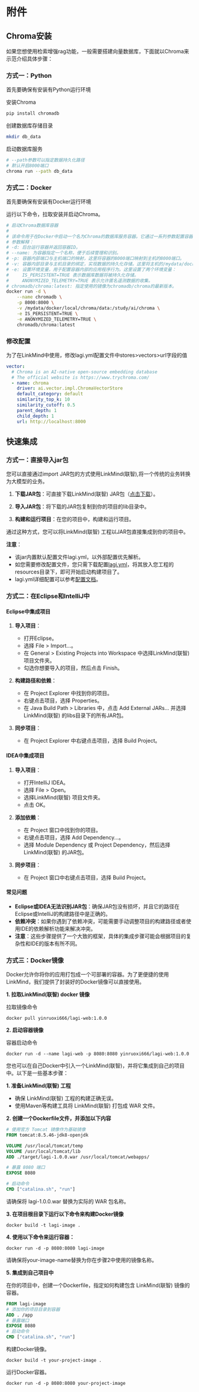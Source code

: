 # 附件
## Chroma安装

如果您想使用检索增强rag功能，一般需要搭建向量数据库，下面就以Chroma来示范介绍具体步骤：

### 方式一：Python

首先要确保有安装有Python运行环境

安装Chroma

```bash
pip install chromadb
```
创建数据库存储目录

```bash
mkdir db_data
```
启动数据库服务

```bash
# --path参数可以指定数据持久化路径
# 默认开启8000端口
chroma run --path db_data
```

### 方式二：Docker
首先要确保有安装有Docker运行环境

运行以下命令，拉取安装并启动Chroma。

```bash
# 启动Chroma数据库容器
#
# 该命令用于在Docker中启动一个名为Chroma的数据库服务容器。它通过一系列参数配置容器的运行环境和对外服务。
# 参数解释：
# -d: 后台运行容器并返回容器ID。
# --name: 为容器指定一个名称，便于后续管理和识别。
# -p: 容器内部端口与主机端口的映射，这里将容器的8000端口映射到主机的8000端口。
# -v: 容器内部目录与主机目录的绑定，实现数据的持久化存储。这里将主机的/mydata/docker/local/chroma/data目录绑定到容器的/study/ai/chroma目录。
# -e: 设置环境变量，用于配置容器内部的应用程序行为。这里设置了两个环境变量：
#     IS_PERSISTENT=TRUE 表示数据库数据将被持久化存储。
#     ANONYMIZED_TELEMETRY=TRUE 表示允许匿名遥测数据的收集。
# chromadb/chroma:latest: 指定使用的镜像为chromadb/chroma的最新版本。
docker run -d \
    --name chromadb \
    -p 8000:8000 \
    -v /mydata/docker/local/chroma/data:/study/ai/chroma \
    -e IS_PERSISTENT=TRUE \
    -e ANONYMIZED_TELEMETRY=TRUE \
    chromadb/chroma:latest
```

### 修改配置

为了在LinkMind中使用，修改lagi.yml配置文件中stores>vectors>url字段的值

 ```yaml
 vector:
   # Chroma is an AI-native open-source embedding database
   # The official website is https://www.trychroma.com/
   - name: chroma
     driver: ai.vector.impl.ChromaVectorStore
     default_category: default
     similarity_top_k: 10
     similarity_cutoff: 0.5
     parent_depth: 1
     child_depth: 1
     url: http://localhost:8000
 ```

## 快速集成

### 方式一：直接导入jar包

您可以直接通过import JAR包的方式使用LinkMind(联智),将一个传统的业务转换为大模型的业务。

1. **下载JAR包**：可直接下载LinkMind(联智) JAR包（[点击下载](https://downloads.saasai.top/lagi/lagi-core-1.0.2-jar-with-dependencies.jar)）。
  
2. **导入JAR包**：将下载的JAR包复制到你的项目的lib目录中。
  
3. **构建和运行项目**：在您的项目中，构建和运行项目。

通过这种方式，您可以将LinkMind(联智) 工程以JAR包直接集成到你的项目中。

**注意**：

   - 该jar内置默认配置文件lagi.yml，以外部配置优先解析。
   - 如您需要修改配置文件，您只需下载配置[lagi.yml](https://github.com/landingbj/lagi/blob/main/lagi-web/src/main/resources/lagi.yml)，将其放入您工程的resources目录下，即可开始启动构建项目了。
   - lagi.yml详细配置可以参考[配置文档](config_zh.md)。

### 方式二：在Eclipse和IntelliJ中

#### Eclipse中集成项目

1.  **导入项目**：
    - 打开Eclipse。
    - 选择 File > Import...。
    - 在 General > Existing Projects into Workspace 中选择LinkMind(联智) 项目文件夹。
    - 勾选你想要导入的项目，然后点击 Finish。

2.  **构建路径和依赖**：
    - 在 Project Explorer 中找到你的项目。
    - 右键点击项目，选择 Properties。
    - 在 Java Build Path > Libraries 中，点击 Add External JARs... 并选择LinkMind(联智) 的libs目录下的所有JAR包。

3.  **同步项目**：
    - 在 Project Explorer 中右键点击项目，选择 Build Project。

#### IDEA中集成项目

1.  **导入项目**：
    - 打开IntelliJ IDEA。
    - 选择 File > Open。
    - 选择LinkMind(联智) 项目文件夹。
    - 点击 OK。

2.  **添加依赖**：
    - 在 Project 窗口中找到你的项目。
    - 右键点击项目，选择 Add Dependency...。
    - 选择 Module Dependency 或 Project Dependency，然后选择LinkMind(联智) 的JAR包。

3.  **同步项目**：
    - 在 Project 窗口中右键点击项目，选择 Build Project。

#### **常见问题**

- **Eclipse或IDEA无法识别JAR包**：确保JAR包没有损坏，并且它的路径在Eclipse或IntelliJ的构建路径中是正确的。
- **依赖冲突**：如果你遇到了依赖冲突，可能需要手动调整项目的构建路径或者使用IDE的依赖解析功能来解决冲突。
- **注意**：这些步骤提供了一个大致的框架，具体的集成步骤可能会根据项目的复杂性和IDE的版本有所不同。

### 方式三：Docker镜像

Docker允许你将你的应用打包成一个可部署的容器。为了更便捷的使用LinkMind，我们提供了封装好的Docker镜像可以直接使用。

**1. 拉取LinkMind(联智) docker 镜像**

拉取镜像命令

```text
docker pull yinruoxi666/lagi-web:1.0.0
```

**2. 启动容器镜像**

容器启动命令

```text
docker run -d --name lagi-web -p 8080:8080 yinruoxi666/lagi-web:1.0.0
```

您也可以在自己Docker中引入一个LinkMind(联智)，并将它集成到自己的项目中。以下是一些基本步骤：

**1. 准备LinkMind(联智) 工程**

- 确保 LinkMind(联智) 工程的构建正确无误。
- 使用Maven等构建工具将 LinkMind(联智) 打包成 WAR 文件。

**2. 创建一个Dockerfile文件，并添加以下内容**

```dockerfile
# 使用官方 Tomcat 镜像作为基础镜像
FROM tomcat:8.5.46-jdk8-openjdk

VOLUME /usr/local/tomcat/temp
VOLUME /usr/local/tomcat/lib
ADD ./target/lagi-1.0.0.war /usr/local/tomcat/webapps/

# 暴露 8080 端口
EXPOSE 8080

# 启动命令
CMD ["catalina.sh", "run"]
```
请确保将 lagi-1.0.0.war 替换为实际的 WAR 包名称。

**3. 在项目根目录下运行以下命令来构建Docker镜像**

```shell
docker build -t lagi-image .
```
**4. 使用以下命令来运行容器：**

```shell
docker run -d -p 8080:8080 lagi-image
```
请确保将your-image-name替换为你在步骤2中使用的镜像名称。

**5. 集成到自己项目中**

在你的项目中，创建一个Dockerfile，指定如何构建包含 LinkMind(联智) 镜像的容器。

```dockerfile
FROM lagi-image
# 添加你的项目目录到容器
ADD . /app
# 暴露端口
EXPOSE 8080
# 启动命令
CMD ["catalina.sh", "run"]
```
构建Docker镜像。

```shell
docker build -t your-project-image .
```

运行Docker容器。

```dockerfile
docker run -d -p 8080:8080 your-project-image
```
